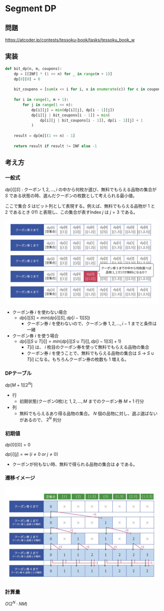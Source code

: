 # Segment DP

## 問題

<https://atcoder.jp/contests/tessoku-book/tasks/tessoku_book_w>

## 実装

```python
def bit_dp(n, m, coupons):
    dp = [[INF] * (1 << n) for _ in range(m + 1)]
    dp[0][0] = 0

    bit_coupons = [sum(x << i for i, x in enumerate(c)) for c in coupons]

    for i in range(1, m + 1):
        for j in range(1 << n):
            dp[i][j] = min(dp[i][j], dp[i - 1][j])
            dp[i][j | bit_coupons[i - 1]] = min(
                dp[i][j | bit_coupons[i - 1]], dp[i - 1][j] + 1
            )

    result = dp[m][(1 << n) - 1]

    return result if result != INF else -1
```

## 考え方

### 一般式

$dp[i][S]$ : クーポン $1,2,...,i$ の中から何枚か選び、無料でもらえる品物の集合が $S$ である状態の時、選んだクーポンの枚数として考えられる最小値。

ここで集合 $S$ はビット列として表現する。例えば、無料でもらえる品物が $1$ と $2$ であるとき $011$ と表現し、この集合が表すIndex $j$ は $j = 3$ である。

![bit-dp-1](../../../resources/bit-dp-1.png)

- クーポン券 $i$ を使わない場合
  - $dp[i][S] = min(dp[i][S], dp[i - 1][S])$
    - クーポン券 $i$ を使わないので、クーポン券 $1,2,...,i - 1$ までと条件は一緒
- クーポン券 $i$ を使う場合
  - $dp[i][S \cup T[i]] = min(dp[i][S \cup T[i]], dp[i - 1][S] + 1)$
    - $T[i]$ は、 $i$ 枚目のクーポン券を使って無料でもらえる品物の集合
    - クーポン券 $i$ を使うことで、無料でもらえる品物の集合は $S$ -> $S \cup T[i]$ になる。もちろんクーポン券の枚数も $1$ 増える。

### DPテーブル

$dp[M + 1][2^N]$

- 行
  - 初期状態(クーポン0枚)と $1,2,...,M$ までのクーポン券 $M + 1$ 行分
- 列
  - 無料でもらえるあり得る品物の集合。 $N$ 個の品物に対し、選ぶ選ばないがあるので、 $2^N$ 列分

### 初期値

$dp[0][0] = 0$

$dp[i][j] = \infty\ (i \neq 0\ or\ j \neq 0)$

- クーポンが何もない時、無料で得られる品物の集合は $\phi$ である。

### 遷移イメージ

![bit-dp-2](../../../resources/bit-dp-2.png)

### 計算量

$O(2^N \cdot NM)$
